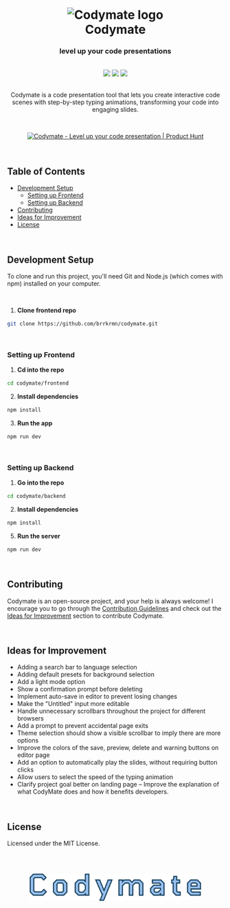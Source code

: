 <h1 align="center">
  <br>
  <img src="https://github.com/brrkrmn/codymate/blob/main/frontend/src/app/icon.svg" alt="Codymate logo" width="80">
  <br>
  Codymate
  <br>
</h1>

<h3 align="center">
  level up your code presentations
</h3>

<br>

<div align="center">
  <img width="200" src="https://github.com/user-attachments/assets/8c5c268c-3747-4962-a755-55d790081b17"/>
  <img width="200" src="https://github.com/user-attachments/assets/90b4ef15-3e68-4a3f-9098-0784d4c0fcf5"/>
  <img width="200" src="https://github.com/user-attachments/assets/3067a352-b942-41a8-87e0-57658a81e322"/>
</div>

<br>

<p align="center">
  Codymate is a code presentation tool that lets you create interactive code scenes with step-by-step typing animations, transforming your code into engaging slides.
</p>

<br>

<p align="center">
<a href="https://www.producthunt.com/posts/codymate?embed=true&utm_source=badge-featured&utm_medium=badge&utm_souce=badge-codymate" target="_blank"><img src="https://api.producthunt.com/widgets/embed-image/v1/featured.svg?post_id=878388&theme=neutral&t=1739784015543" alt="Codymate - Level&#0032;up&#0032;your&#0032;code&#0032;presentation | Product Hunt" style="width: 250px; height: 54px;" width="250" height="54" /></a>
</p>

<br>

## Table of Contents
- [Development Setup](#development-setup)
  - [Setting up Frontend](#setting-up-frontend)
  - [Setting up Backend](#setting-up-backend)
- [Contributing](#contributing)
- [Ideas for Improvement](#ideas-for-improvement)
- [License](#license)

<br>

## Development Setup

To clone and run this project, you'll need Git and Node.js (which comes with npm) installed on your computer.

<br>

1. **Clone frontend repo**
```bash
git clone https://github.com/brrkrmn/codymate.git
```

<br>

### Setting up Frontend

1. **Cd into the repo**
```bash
cd codymate/frontend
```
2. **Install dependencies**
```bash
npm install
```
3. **Run the app**
```bash
npm run dev
```

<br>

### Setting up Backend

1. **Go into the repo**
```bash
cd codymate/backend
```
2. **Install dependencies**
```bash
npm install
```
5. **Run the server**
```bash
npm run dev
```

<br>

## Contributing

Codymate is an open-source project, and your help is always welcome! I encourage you to go through the [Contribution Guidelines](CONTRIBUTING.md) and check out the [Ideas for Improvement](#ideas-for-improvement) section to contribute Codymate.

<br>

## Ideas for Improvement
  - Adding a search bar to language selection
  - Adding default presets for background selection
  - Add a light mode option
  - Show a confirmation prompt before deleting
  - Implement auto-save in editor to prevent losing changes
  - Make the "Untitled" input more editable
  - Handle unnecessary scrollbars throughout the project for different browsers
  - Add a prompt to prevent accidental page exits
  - Theme selection should show a visible scrollbar to imply there are more options
  - Improve the colors of the save, preview, delete and warning buttons on editor page
  - Add an option to automatically play the slides, without requiring button clicks
  - Allow users to select the speed of the typing animation 
  - Clarify project goal better on landing page – Improve the explanation of what CodyMate does and how it benefits developers.

<br>

## License

Licensed under the MIT License.

<br>
<br>


<p align="center">
  <img src="https://github.com/brrkrmn/code-animate/blob/main/frontend/public/logo/codymate-logo.svg" width="400" />
</p>
